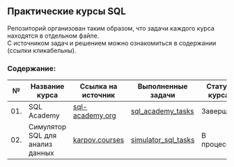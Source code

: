 ## Практические курсы SQL

Репозиторий организован таким образом, что задачи каждого курса находятся в отдельном файле. <br>
С источником задач и решением можно ознакомиться в содержании (ссылки кликабельны).

### Содержание:
| №| Название курса| Ссылка на источник | Выполненные задачи |Статус курса |
|---|-----------|-----------|------------------|--------------|
|01.|SQL Academy|[sql-academy.org](https://sql-academy.org/ru/trainer)|[sql_academy_tasks](https://github.com/alexkandinsky/sql_tasks/blob/main/sql_academy_tasks%20.ipynb)|Завершён|
|02.|Симулятор SQL для анализ данных|[karpov.courses](https://karpov.courses/simulator-sql)|[simulator_sql_tasks](https://github.com/alexkandinsky/sql_tasks/blob/main/simulator_sql_tasks.ipynb)| В процессе|
